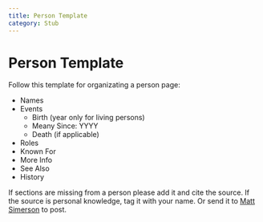 ```yaml
---
title: Person Template
category: Stub
---
```

# Person Template

Follow this template for organizating a person page:

- Names
- Events
    - Birth (year only for living persons)
    - Meany Since: YYYY
    - Death (if applicable)
- Roles
- Known For
- More Info
- See Also
- History

If sections are missing from a person please add it and cite the source. If the source is personal knowledge, tag it with your name. Or send it to [Matt Simerson](Matt-Simerson) to post.